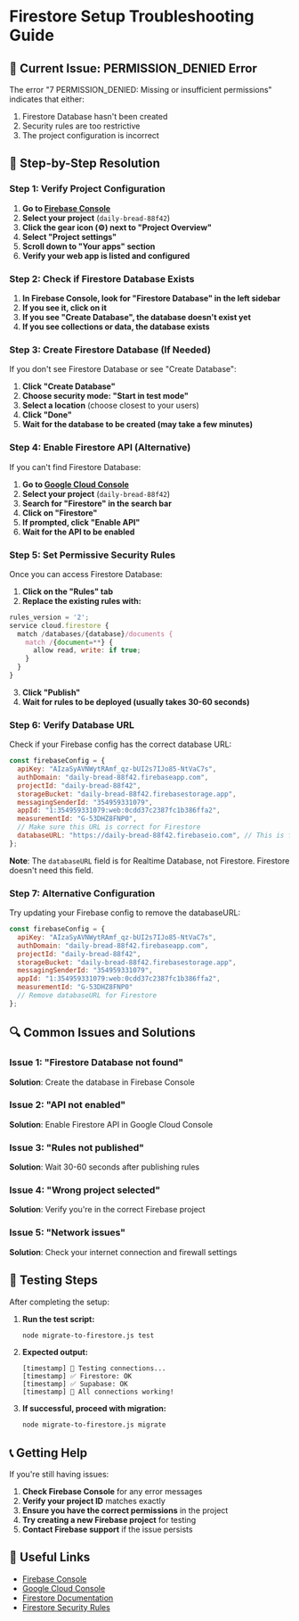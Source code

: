 # Firestore Setup Troubleshooting Guide

## 🚨 Current Issue: PERMISSION_DENIED Error

The error "7 PERMISSION_DENIED: Missing or insufficient permissions" indicates that either:
1. Firestore Database hasn't been created
2. Security rules are too restrictive
3. The project configuration is incorrect

## 🔧 Step-by-Step Resolution

### Step 1: Verify Project Configuration

1. **Go to [Firebase Console](https://console.firebase.google.com/)**
2. **Select your project** (`daily-bread-88f42`)
3. **Click the gear icon (⚙️) next to "Project Overview"**
4. **Select "Project settings"**
5. **Scroll down to "Your apps" section**
6. **Verify your web app is listed and configured**

### Step 2: Check if Firestore Database Exists

1. **In Firebase Console, look for "Firestore Database" in the left sidebar**
2. **If you see it, click on it**
3. **If you see "Create Database", the database doesn't exist yet**
4. **If you see collections or data, the database exists**

### Step 3: Create Firestore Database (If Needed)

If you don't see Firestore Database or see "Create Database":

1. **Click "Create Database"**
2. **Choose security mode: "Start in test mode"**
3. **Select a location** (choose closest to your users)
4. **Click "Done"**
5. **Wait for the database to be created (may take a few minutes)**

### Step 4: Enable Firestore API (Alternative)

If you can't find Firestore Database:

1. **Go to [Google Cloud Console](https://console.cloud.google.com/)**
2. **Select your project** (`daily-bread-88f42`)
3. **Search for "Firestore" in the search bar**
4. **Click on "Firestore"**
5. **If prompted, click "Enable API"**
6. **Wait for the API to be enabled**

### Step 5: Set Permissive Security Rules

Once you can access Firestore Database:

1. **Click on the "Rules" tab**
2. **Replace the existing rules with:**

```javascript
rules_version = '2';
service cloud.firestore {
  match /databases/{database}/documents {
    match /{document=**} {
      allow read, write: if true;
    }
  }
}
```

3. **Click "Publish"**
4. **Wait for rules to be deployed (usually takes 30-60 seconds)**

### Step 6: Verify Database URL

Check if your Firebase config has the correct database URL:

```javascript
const firebaseConfig = {
  apiKey: "AIzaSyAVNWytRAmf_qz-bUI2s7IJo85-NtVaC7s",
  authDomain: "daily-bread-88f42.firebaseapp.com",
  projectId: "daily-bread-88f42",
  storageBucket: "daily-bread-88f42.firebasestorage.app",
  messagingSenderId: "354959331079",
  appId: "1:354959331079:web:0cdd37c2387fc1b386ffa2",
  measurementId: "G-53DHZ8FNP0",
  // Make sure this URL is correct for Firestore
  databaseURL: "https://daily-bread-88f42.firebaseio.com", // This is for Realtime Database
};
```

**Note**: The `databaseURL` field is for Realtime Database, not Firestore. Firestore doesn't need this field.

### Step 7: Alternative Configuration

Try updating your Firebase config to remove the databaseURL:

```javascript
const firebaseConfig = {
  apiKey: "AIzaSyAVNWytRAmf_qz-bUI2s7IJo85-NtVaC7s",
  authDomain: "daily-bread-88f42.firebaseapp.com",
  projectId: "daily-bread-88f42",
  storageBucket: "daily-bread-88f42.firebasestorage.app",
  messagingSenderId: "354959331079",
  appId: "1:354959331079:web:0cdd37c2387fc1b386ffa2",
  measurementId: "G-53DHZ8FNP0"
  // Remove databaseURL for Firestore
};
```

## 🔍 Common Issues and Solutions

### Issue 1: "Firestore Database not found"
**Solution**: Create the database in Firebase Console

### Issue 2: "API not enabled"
**Solution**: Enable Firestore API in Google Cloud Console

### Issue 3: "Rules not published"
**Solution**: Wait 30-60 seconds after publishing rules

### Issue 4: "Wrong project selected"
**Solution**: Verify you're in the correct Firebase project

### Issue 5: "Network issues"
**Solution**: Check your internet connection and firewall settings

## 🧪 Testing Steps

After completing the setup:

1. **Run the test script:**
   ```bash
   node migrate-to-firestore.js test
   ```

2. **Expected output:**
   ```
   [timestamp] 🧪 Testing connections...
   [timestamp] ✅ Firestore: OK
   [timestamp] ✅ Supabase: OK
   [timestamp] 🎉 All connections working!
   ```

3. **If successful, proceed with migration:**
   ```bash
   node migrate-to-firestore.js migrate
   ```

## 📞 Getting Help

If you're still having issues:

1. **Check Firebase Console** for any error messages
2. **Verify your project ID** matches exactly
3. **Ensure you have the correct permissions** in the project
4. **Try creating a new Firebase project** for testing
5. **Contact Firebase support** if the issue persists

## 🔗 Useful Links

- [Firebase Console](https://console.firebase.google.com/)
- [Google Cloud Console](https://console.cloud.google.com/)
- [Firestore Documentation](https://firebase.google.com/docs/firestore)
- [Firestore Security Rules](https://firebase.google.com/docs/firestore/security/get-started)
